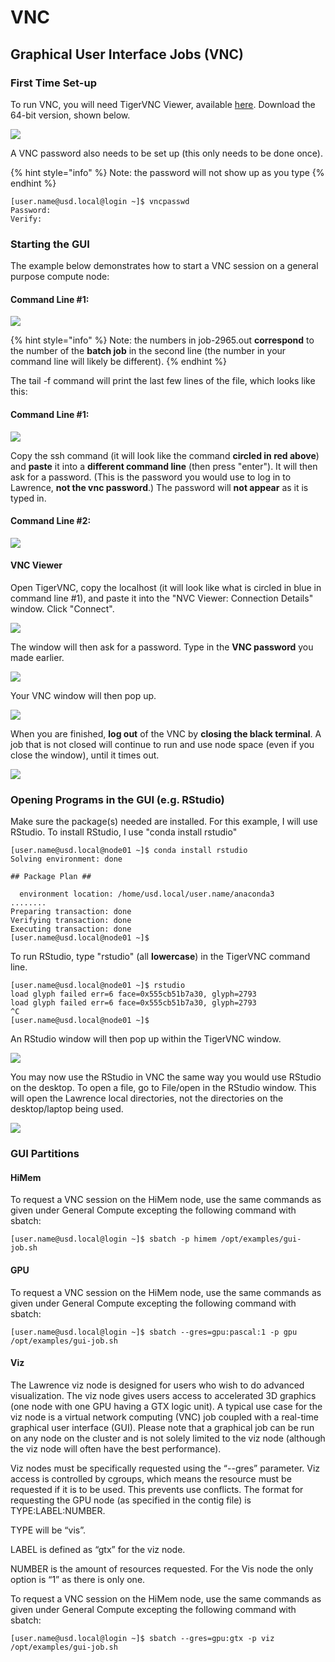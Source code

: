 # VNC

## Graphical User Interface Jobs \(VNC\)

### First Time Set-up

To run VNC, you will need TigerVNC Viewer, available [here](https://bintray.com/tigervnc/stable/tigervnc).  Download the 64-bit version, shown below.

![](../../.gitbook/assets/tigervnc-download%20%282%29%20%282%29%20%282%29.png)

A VNC password also needs to be set up \(this only needs to be done once\). 

{% hint style="info" %}
Note: the password will not show up as you type
{% endhint %}

```text
[user.name@usd.local@login ~]$ vncpasswd
Password:
Verify:
```

### **Starting the GUI**  

The example below demonstrates how to start a VNC session on a general purpose compute node:

#### Command Line \#1:

![](../../.gitbook/assets/vncmaketunnel-cmd-1.png)

{% hint style="info" %}
Note: the numbers in job-2965.out **correspond** to the number of the **batch job** in the second line \(the number in your command line will likely be different\).
{% endhint %}

The tail -f command will print the last few lines of the file, which looks like this:

#### Command Line \#1:

![](../../.gitbook/assets/vncmaketunnel2.png)

Copy the ssh command \(it will look like the command **circled in red above**\) and **paste** it into a **different command line** \(then press "enter"\).  It will then ask for a password. \(This is the password you would use to log in to Lawrence, **not the vnc password**.\)  The password will **not appear** as it is typed in.

#### Command Line \#2:

![](../../.gitbook/assets/cmdlines1-and-2-vnc%20%281%29.png)

#### VNC Viewer

Open TigerVNC, copy the localhost \(it will look like what is circled in blue in command line \#1\), and paste it into the "NVC Viewer: Connection Details" window.  Click "Connect".

![](../../.gitbook/assets/cmd1-vnc-viewer%20%282%29.png)

The window will then ask for a password. Type in the **VNC password** you made earlier.

![](../../.gitbook/assets/vncwindow-psswd.png)

Your VNC window will then pop up.

![](../../.gitbook/assets/vncwindow%20%281%29.png)

When you are finished, **log out** of the VNC by **closing the black terminal**.  A job that is not closed will continue to run and use node space \(even if you close the window\), until it times out.

![](../../.gitbook/assets/vncwindow%20%282%29%20%282%29%20%282%29.png)

### Opening Programs in the GUI \(e.g. RStudio\)

Make sure the package\(s\) needed are installed.  For this example, I will use RStudio.  To install RStudio, I use "conda install rstudio"

```text
[user.name@usd.local@node01 ~]$ conda install rstudio
Solving environment: done

## Package Plan ##

  environment location: /home/usd.local/user.name/anaconda3
........
Preparing transaction: done
Verifying transaction: done
Executing transaction: done
[user.name@usd.local@node01 ~]$
```

To run RStudio, type "rstudio" \(all **lowercase**\) in the TigerVNC command line.

```text
[user.name@usd.local@node01 ~]$ rstudio
load glyph failed err=6 face=0x555cb51b7a30, glyph=2793
load glyph failed err=6 face=0x555cb51b7a30, glyph=2793
^C
[user.name@usd.local@node01 ~]$ 
```

An RStudio window will then pop up within the TigerVNC window. 

![](../../.gitbook/assets/screenshot-37%20%281%29.png)

You may now use the RStudio in VNC the same way you would use RStudio on the desktop.  To open a file, go to File/open in the RStudio window. This will open the Lawrence local directories, not the directories on the desktop/laptop being used.

![](../../.gitbook/assets/screenshot-39%20%282%29%20%282%29.png)

### GUI Partitions

#### HiMem

To request a VNC session on the HiMem node, use the same commands as given under General Compute excepting the following command with sbatch:

```text
[user.name@usd.local@login ~]$ sbatch -p himem /opt/examples/gui-job.sh
```

#### GPU

To request a VNC session on the HiMem node, use the same commands as given under General Compute excepting the following command with sbatch:

```text
[user.name@usd.local@login ~]$ sbatch --gres=gpu:pascal:1 -p gpu /opt/examples/gui-job.sh
```

#### Viz

The Lawrence viz node is designed for users who wish to do advanced visualization. The viz node gives users access to accelerated 3D graphics \(one node with one GPU having a GTX logic unit\). A typical use case for the viz node is a virtual network computing \(VNC\) job coupled with a real-time graphical user interface \(GUI\). Please note that a graphical job can be run on any node on the cluster and is not solely limited to the viz node \(although the viz node will often have the best performance\).

Viz nodes must be specifically requested using the “--gres” parameter. Viz access is controlled by cgroups, which means the resource must be requested if it is to be used. This prevents use conflicts. The format for requesting the GPU node \(as specified in the contig file\) is TYPE:LABEL:NUMBER.

TYPE will be “vis”.

LABEL is defined as “gtx” for the viz node.

NUMBER is the amount of resources requested. For the Vis node the only option is “1” as there is only one.

To request a VNC session on the HiMem node, use the same commands as given under General Compute excepting the following command with sbatch:

```text
[user.name@usd.local@login ~]$ sbatch --gres=gpu:gtx -p viz /opt/examples/gui-job.sh
```

